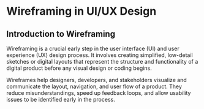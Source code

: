 # Wireframing in UI/UX Design

## Introduction to Wireframing

Wireframing is a crucial early step in the user interface (UI) and user experience (UX) design process. It involves creating simplified, low-detail sketches or digital layouts that represent the structure and functionality of a digital product before any visual design or coding begins.

Wireframes help designers, developers, and stakeholders visualize and communicate the layout, navigation, and user flow of a product. They reduce misunderstandings, speed up feedback loops, and allow usability issues to be identified early in the process.
